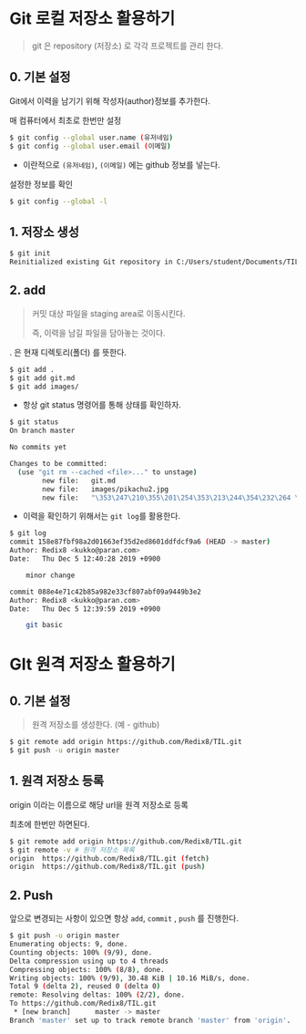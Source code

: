 # Git 로컬 저장소 활용하기

> git 은 repository (저장소) 로 각각 프로젝트를 관리 한다.

## 0. 기본 설정

Git에서 이력을 남기기 위해 작성자(author)정보를 추가한다.

매 컴퓨터에서 최초로 한번만 설정

```bash
$ git config --global user.name (유저네임)
$ git config --global user.email (이메일)
```

* 이란적으로 `(유저네임)`, `(이메일)` 에는 github 정보를 넣는다.



설정한 정보를 확인

```bash
$ git config --global -l
```



## 1. 저장소 생성

``` bash
$ git init
Reinitialized existing Git repository in C:/Users/student/Documents/TIL/.git/

```

## 2. add

> 커밋 대상 파일을 staging area로 이동시킨다.
>
> 즉, 이력을 남길 파일을 담아놓는 것이다.

. 은 현재 디렉토리(폴더) 를 뜻한다. 

```bash
$ git add .
$ git add git.md
$ git add images/
```



* 항상 git status 명령어를 통해 상태를 확인하자.

```bash
$ git status
On branch master

No commits yet

Changes to be committed:
  (use "git rm --cached <file>..." to unstage)
        new file:   git.md
        new file:   images/pikachu2.jpg
        new file:   "\353\247\210\355\201\254\353\213\244\354\232\264 \355\231\234\354\232\251\353\262\225.md"

```

* 이력을 확인하기 위해서는 `git log`를 활용한다.

```bash
$ git log
commit 158e87fbf98a2d01663ef35d2ed8601ddfdcf9a6 (HEAD -> master)
Author: Redix8 <kukko@paran.com>
Date:   Thu Dec 5 12:40:28 2019 +0900

    minor change

commit 088e4e71c42b85a982e33cf807abf09a9449b3e2
Author: Redix8 <kukko@paran.com>
Date:   Thu Dec 5 12:39:59 2019 +0900

    git basic

```



# GIt 원격 저장소 활용하기

## 0. 기본 설정

> 원격 저장소를 생성한다. (예 - github)



```bash
$ git remote add origin https://github.com/Redix8/TIL.git
$ git push -u origin master
```



## 1. 원격 저장소 등록

origin 이라는 이름으로 해당 url을 원격 저장소로 등록

최초에 한번만 하면된다.

```bash
$ git remote add origin https://github.com/Redix8/TIL.git
$ git remote -v # 원격 저장소 목록
origin  https://github.com/Redix8/TIL.git (fetch)
origin  https://github.com/Redix8/TIL.git (push)

```

## 2. Push

앞으로 변경되는 사항이 있으면 항상 `add`, `commit` , `push` 를 진행한다.

```bash
$ git push -u origin master
Enumerating objects: 9, done.
Counting objects: 100% (9/9), done.
Delta compression using up to 4 threads
Compressing objects: 100% (8/8), done.
Writing objects: 100% (9/9), 30.48 KiB | 10.16 MiB/s, done.
Total 9 (delta 2), reused 0 (delta 0)
remote: Resolving deltas: 100% (2/2), done.
To https://github.com/Redix8/TIL.git
 * [new branch]      master -> master
Branch 'master' set up to track remote branch 'master' from 'origin'.


```

